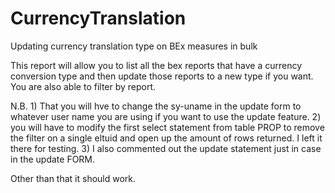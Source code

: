 # CurrencyTranslation
Updating currency translation type on BEx measures in bulk

This report will allow you to list all the bex reports that have a currency conversion type and then update those reports to
a new type if you want. You are also able to filter by report.

N.B. 1) That you will hve to change the sy-uname in the update form to whatever user name you are using if you want to use the update feature.
2) you will have to modify the first select statement from table PROP to remove the filter on a single eltuid and open up the
amount of rows returned. I left it there for testing.
3) I also commented out the update statement just in case in the update FORM.

Other than that it should work.
